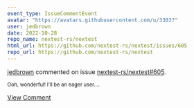 ```yaml
---
event_type: IssueCommentEvent
avatar: "https://avatars.githubusercontent.com/u/3303?"
user: jedbrown
date: 2022-10-28
repo_name: nextest-rs/nextest
html_url: https://github.com/nextest-rs/nextest/issues/605
repo_url: https://github.com/nextest-rs/nextest
---
```


<a href='https://github.com/jedbrown' target='_blank'>jedbrown</a> commented on issue <a href='https://github.com/nextest-rs/nextest/issues/605' target='_blank'>nextest-rs/nextest#605</a>.

<small>Ooh, wonderful! I'll be an eager user....</small>

<a href='https://github.com/nextest-rs/nextest/issues/605' target='_blank'>View Comment</a>